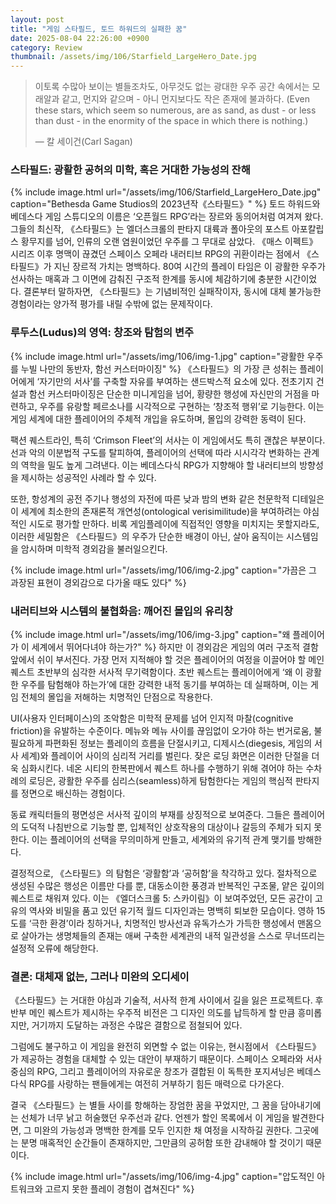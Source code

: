 ```yaml
---
layout: post
title: "게임 스타필드, 토드 하워드의 실패한 꿈"
date: 2025-08-04 22:26:00 +0900
category: Review
thumbnail: /assets/img/106/Starfield_LargeHero_Date.jpg
---
```


> 이토록 수많아 보이는 별들조차도, 아무것도 없는 광대한 우주 공간 속에서는 모래알과 같고, 먼지와 같으며 - 아니 먼지보다도 작은 존재에 불과하다. (Even these stars, which seem so numerous, are as sand, as dust - or less than dust - in the enormity of the space in which there is nothing.)
> <footer>— 칼 세이건(Carl Sagan)</footer>

### 스타필드: 광활한 공허의 미학, 혹은 거대한 가능성의 잔해

{% include image.html url="/assets/img/106/Starfield_LargeHero_Date.jpg" caption="Bethesda Game Studios의 2023년작《스타필드》" %}
토드 하워드와 베데스다 게임 스튜디오의 이름은 ‘오픈월드 RPG’라는 장르와 동의어처럼 여겨져 왔다. 그들의 최신작, 《스타필드》는 엘더스크롤의 판타지 대륙과 폴아웃의 포스트 아포칼립스 황무지를 넘어, 인류의 오랜 염원이었던 우주를 그 무대로 삼았다. 《매스 이펙트》 시리즈 이후 명맥이 끊겼던 스페이스 오페라 내러티브 RPG의 귀환이라는 점에서 《스타필드》가 지닌 장르적 가치는 명백하다. 80여 시간의 플레이 타임은 이 광활한 우주가 선사하는 매혹과 그 이면에 감춰진 구조적 한계를 동시에 체감하기에 충분한 시간이었다. 결론부터 말하자면, 《스타필드》는 기념비적인 실패작이자, 동시에 대체 불가능한 경험이라는 양가적 평가를 내릴 수밖에 없는 문제작이다.

### 루두스(Ludus)의 영역: 창조와 탐험의 변주
{% include image.html url="/assets/img/106/img-1.jpg" caption="광활한 우주를 누빌 나만의 동반자, 함선 커스터마이징" %}
《스타필드》의 가장 큰 성취는 플레이어에게 ‘자기만의 서사’를 구축할 자유를 부여하는 샌드박스적 요소에 있다. 전초기지 건설과 함선 커스터마이징은 단순한 미니게임을 넘어, 황량한 행성에 자신만의 거점을 마련하고, 우주를 유랑할 페르소나를 시각적으로 구현하는 ‘창조적 행위’로 기능한다. 이는 게임 세계에 대한 플레이어의 주체적 개입을 유도하며, 몰입의 강력한 동력이 된다.

팩션 퀘스트라인, 특히 ‘Crimson Fleet’의 서사는 이 게임에서도 특히 괜찮은 부분이다. 선과 악의 이분법적 구도를 탈피하여, 플레이어의 선택에 따라 시시각각 변화하는 관계의 역학을 밀도 높게 그려낸다. 이는 베데스다식 RPG가 지향해야 할 내러티브의 방향성을 제시하는 성공적인 사례라 할 수 있다.

또한, 항성계의 공전 주기나 행성의 자전에 따른 낮과 밤의 변화 같은 천문학적 디테일은 이 세계에 최소한의 존재론적 개연성(ontological verisimilitude)을 부여하려는 야심적인 시도로 평가할 만하다. 비록 게임플레이에 직접적인 영향을 미치지는 못할지라도, 이러한 세밀함은 《스타필드》의 우주가 단순한 배경이 아닌, 살아 움직이는 시스템임을 암시하며 미학적 경외감을 불러일으킨다.

{% include image.html url="/assets/img/106/img-2.jpg" caption="가끔은 그 과장된 표현이 경외감으로 다가올 때도 있다" %}

### 내러티브와 시스템의 불협화음: 깨어진 몰입의 유리창

{% include image.html url="/assets/img/106/img-3.jpg" caption="왜 플레이어가 이 세계에서 뛰어다녀야 하는가?" %}
하지만 이 경외감은 게임의 여러 구조적 결함 앞에서 쉬이 부서진다. 가장 먼저 지적해야 할 것은 플레이어의 여정을 이끌어야 할 메인 퀘스트 초반부의 심각한 서사적 무기력함이다. 초반 퀘스트는 플레이어에게 ‘왜 이 광활한 우주를 탐험해야 하는가’에 대한 강력한 내적 동기를 부여하는 데 실패하며, 이는 게임 전체의 몰입을 저해하는 치명적인 단점으로 작용한다.

UI(사용자 인터페이스)의 조악함은 미학적 문제를 넘어 인지적 마찰(cognitive friction)을 유발하는 수준이다. 메뉴와 메뉴 사이를 끊임없이 오가야 하는 번거로움, 불필요하게 파편화된 정보는 플레이의 흐름을 단절시키고, 디제시스(diegesis, 게임의 서사 세계)와 플레이어 사이의 심리적 거리를 벌린다. 잦은 로딩 화면은 이러한 단절을 더욱 심화시킨다. 네온 시티의 한복판에서 퀘스트 하나를 수행하기 위해 겪어야 하는 수차례의 로딩은, 광활한 우주를 심리스(seamless)하게 탐험한다는 게임의 핵심적 판타지를 정면으로 배신하는 경험이다.

동료 캐릭터들의 평면성은 서사적 깊이의 부재를 상징적으로 보여준다. 그들은 플레이어의 도덕적 나침반으로 기능할 뿐, 입체적인 상호작용의 대상이나 갈등의 주체가 되지 못한다. 이는 플레이어의 선택을 무의미하게 만들고, 세계와의 유기적 관계 맺기를 방해한다.

결정적으로, 《스타필드》의 탐험은 ‘광활함’과 ‘공허함’을 착각하고 있다. 절차적으로 생성된 수많은 행성은 이름만 다를 뿐, 대동소이한 풍경과 반복적인 구조물, 얕은 깊이의 퀘스트로 채워져 있다. 이는 《엘더스크롤 5: 스카이림》이 보여주었던, 모든 공간이 고유의 역사와 비밀을 품고 있던 유기적 월드 디자인과는 명백히 퇴보한 모습이다. 영하 15도를 ‘극한 환경’이라 칭하거나, 치명적인 방사선과 유독가스가 가득한 행성에서 맨몸으로 살아가는 생명체들의 존재는 애써 구축한 세계관의 내적 일관성을 스스로 무너뜨리는 설정적 오류에 해당한다.

### 결론: 대체재 없는, 그러나 미완의 오디세이
《스타필드》는 거대한 야심과 기술적, 서사적 한계 사이에서 길을 잃은 프로젝트다. 후반부 메인 퀘스트가 제시하는 우주적 비전은 그 디자인 의도를 납득하게 할 만큼 흥미롭지만, 거기까지 도달하는 과정은 수많은 결함으로 점철되어 있다.

그럼에도 불구하고 이 게임을 완전히 외면할 수 없는 이유는, 현시점에서 《스타필드》가 제공하는 경험을 대체할 수 있는 대안이 부재하기 때문이다. 스페이스 오페라와 서사 중심의 RPG, 그리고 플레이어의 자유로운 창조가 결합된 이 독특한 포지셔닝은 베데스다식 RPG를 사랑하는 팬들에게는 여전히 거부하기 힘든 매력으로 다가온다.

결국 《스타필드》는 별들 사이를 항해하는 장엄한 꿈을 꾸었지만, 그 꿈을 담아내기에는 선체가 너무 낡고 허술했던 우주선과 같다. 언젠가 할인 목록에서 이 게임을 발견한다면, 그 미완의 가능성과 명백한 한계를 모두 인지한 채 여정을 시작하길 권한다. 그곳에는 분명 매혹적인 순간들이 존재하지만, 그만큼의 공허함 또한 감내해야 할 것이기 때문이다.

{% include image.html url="/assets/img/106/img-4.jpg" caption="압도적인 아트워크와 고르지 못한 플레이 경험이 겹쳐진다" %}